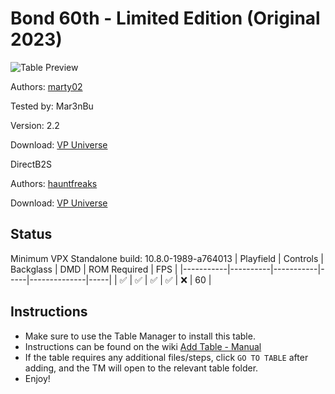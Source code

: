 # Bond 60th - Limited Edition (Original 2023)

![Table Preview](../../images/vpx-jb00760th.png)

Authors: [marty02](https://vpuniverse.com/profile/16531-marty02/)

Tested by: Mar3nBu

Version: 2.2

Download: [VP Universe](https://vpuniverse.com/files/file/13103-bond-60-limited-edition/)

DirectB2S

Authors: [hauntfreaks](https://vpuniverse.com/profile/5216-hauntfreaks/)

Download: [VP Universe](https://vpuniverse.com/files/file/13109-bond-007-60th-original-2023-b2s-with-full-dmd/)


## Status 

Minimum VPX Standalone build: 10.8.0-1989-a764013
| Playfield | Controls | Backglass | DMD | ROM Required | FPS | 
|-----------|----------|-----------|-----|--------------|-----|
| :white_check_mark: | :white_check_mark: | :white_check_mark: | :white_check_mark: | :x: | 60 |

## Instructions

- Make sure to use the Table Manager to install this table.
- Instructions can be found on the wiki [Add Table - Manual](https://github.com/LegendsUnchained/vpx-standalone-alp4k/wiki/%5B04%5D-%F0%9F%A7%A1-TM-%E2%80%90-Other-Features#add-table---manual)
- If the table requires any additional files/steps, click `GO TO TABLE` after adding, and the TM will open to the relevant table folder.
- Enjoy!

